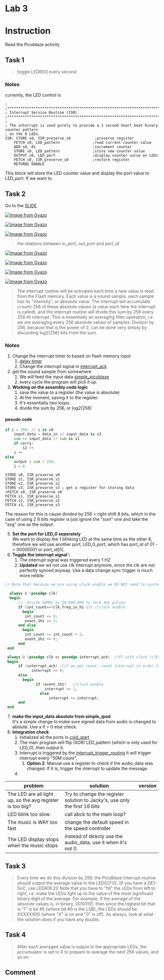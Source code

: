 Lab 3
==
# Instruction
Read the Picoblaze activity
## Task 1
> toggle LEDR[0] every second

### Notes
currently, the LED control is 
```.text
;
;**************************************************************************************
; Interrupt Service Routine (ISR)
;**************************************************************************************
;
; The interrupt is used purely to provide a 1 second heart beat binary counter pattern
; on the 8 LEDs.
ISR: STORE s0, ISR_preserve_s0           ;preserve register
    FETCH s0, LED_pattern               ;read current counter value
    ADD s0, 01                          ;increment counter
    STORE s0, LED_pattern               ;store new counter value
    OUTPUT s0, LED_port                 ;display counter value on LEDs
    FETCH s0, ISR_preserve_s0           ;restore register
    RETURNI ENABLE
```
This block will store the LED counter value and display the port value to LED_port. If we want to 



## Task 2
Go to the [SLIDE](https://drive.google.com/file/d/0By2-dmbuBCMTTXJoazZ1VHA3RkU/view)

[![Image from Gyazo](https://i.gyazo.com/841ca1fb3565fa0aeee9de2ab6d83c2c.png)](https://gyazo.com/841ca1fb3565fa0aeee9de2ab6d83c2c)

[![Image from Gyazo](https://i.gyazo.com/a0b46d4a4ddf8af9243e8d836d89609c.png)](https://gyazo.com/a0b46d4a4ddf8af9243e8d836d89609c)

[![Image from Gyazo](https://i.gyazo.com/d08323bf514577ff4b99af24c8dc4c7a.png)](https://gyazo.com/d08323bf514577ff4b99af24c8dc4c7a)
> the relations between in_port, out_port and port_id

[![Image from Gyazo](https://i.gyazo.com/53403ad860d113757d6c8d4c54eec3c4.png)](https://gyazo.com/53403ad860d113757d6c8d4c54eec3c4)

[![Image from Gyazo](https://i.gyazo.com/b0699ba2c12414d1281cba27e6a5a1b4.png)](https://gyazo.com/b0699ba2c12414d1281cba27e6a5a1b4)

[![Image from Gyazo](https://i.gyazo.com/0425bf1b6aa7bbbe0ea3e48ae5213d52.png)](https://gyazo.com/0425bf1b6aa7bbbe0ea3e48ae5213d52)

[![Image from Gyazo](https://i.gyazo.com/c0b97ee53bc3b2a32d2545b8a9aa1ede.png)](https://gyazo.com/c0b97ee53bc3b2a32d2545b8a9aa1ede)

> The interrupt routine will be activated each time a new
value is read from the Flash memory. Each value is a
sound sample, each sample has its "intensity", or
absolute value. The interrupt will accumulate (=sum) 256
of these absolute values (a value each time the
interrupt is called), and the interrupt routine will
divide this sum by 256 every 256-th interrupt. This is
essentially an averaging filter operation, i.e. we are
averaging every 256 absolute values of samples. Division
by 256, because that is the power of 2, can be done very
simply by discarding log2(256) bits from the sum.

### Notes
1. Change the interrupt timer to based on flash memory input
   1. [delay timer](../pracPICO_task2.psm#398)
   2. Change the interrupt signal in [interrupt_ack](simple_picoblaze.v#101)
3. get the sound sample from somewhere
   1. We will feed the input data [simple_picoblaze](./simple_ipod_solution.v#L293)
   2. every cycle the program will pick it up.
4. **Working on the assembly code logic**
   1. save the value to a register (the value is absolute)
   2. At the moment, saving it to the register. 
   3. It's essentially two loops. 
   4. divide the sum by 256, or log2(256)
#### pesudo code
> 
```python
if i < 256: // i is s0
    input_data = data_in // input_data is s3
    sum += input_data // sum is s1 
    if carry:
        s2 ++
    i ++
else
    output = sum / 256; 
    i = 0
```
```text
STORE s0, ISR_preserve_s0
STORE s1, ISR_preserve_s1
STORE s2, ISR_preserve_s2
STORE s3, ISR_preserve_s3 ; get a register for storing data
>FETCH s0, ISR_preserve_s0
FETCH s1, ISR_preserve_s1
FETCH s2, ISR_preserve_s2
FETCH s3, ISR_preserve_s3
```

The reason for this is cause divided by 256 = right shift 8 bits, which in the case
of using 2 8 bits register is just ignore the "sum" one and take the "avg" one as the output.

5. **Set the port for LED_0 seperately** \
We want to display the 1 blinking LED at the same time as the other 8, therefore we will use another port, LED_0_port, which has port_id of 01 -> 00000001 or port_id[0]. 
6. **Toggle the interrupt signal** \
   1. The interrupt signal was triggered every 1 HZ
   2. **Updated** we wil not use clk interrupt anymore, since the clk are not perfectly synced anyway. Use a data change sync trigger is much more relible. 
``` v
// Note that because we are using clock enable we DO NOT need to synchronize with clk

  always @ (posedge clk)
  begin
      //--divide 50MHz by 50,000,000 to form 1Hz pulses
      if (int_count==(clk_freq_in_hz-1)) //clock enable
		begin
         int_count <= 0;
         event_1hz <= 1;
      end else
		begin
         int_count <= int_count + 1;
         event_1hz <= 0;
      end
 end

 always @ (posedge clk or posedge interrupt_ack)  //FF with clock "clk" and reset "interrupt_ack"
 begin
      if (interrupt_ack) //if we get reset, reset interrupt in order to wait for next clock.
            interrupt <= 0;
      else
		begin 
		      if (event_1hz)   //clock enable
      		      interrupt <= 1;
          		else
		            interrupt <= interrupt;
      end
 end
```
7. **make the input_data absolute from simple_ipod** \
It's a simple change to make sure signed data from audio is changed to abolute. Use a if > 0 else check. 
8. **Integration check**
   1. Initialized all the ports in [cold_start](../pracPICO_task2.psm#175)
   2. The main program will flip (XOR) LED_pattern (which is only used for LED_0), then output it. 
   3. Interrupt is triggered by the [interrupt_trigger_routing](./simple_picoblaze.v#79) It will trigger interrupt every "50M count", 
      1. **Option 2**: Manual use a register to check if the audio_data was changed. If it is, trigger the interrupt to update the message. 
   4. 
|problem   |solution   | version |
|---|---|---|
|The LED are all light up, so the avg register is too big?| Try to change the register solution to Jacky's, use only the first 16 bits||
|LED blink too slow.|call abck to the main loop?| |
|The music is WAY too fast|change the default speed in the speed controller| |
|The LED display stops when the music stops|instead of direcly use the audio_data, use it when it's not 0. | |

                    

## Task 3
> Every time we do this division by 256, the PicoBlaze
interrupt routine should output the average value to
the LEDG[7:0]. (If you have a DE1-SoC, use LEDR[9:2])
Note that you have to "fill" the LEDs from left to
right, i.e. make the LEDs light up to the value of the
most significant binary digit of the average. For
example, if the average of the absolute values is, in
binary, 00101101, then since the highest bit that is "1"
is bit #5 (where bit #0 is the LSB), the LEDs should be
XXXXXX00 (where "X" is on and "0" is off). As always,
look at what the solution does if you have any doubts.

## Task 4
> After each averaged value is output to the appropriate
LEDs, the accumulator is set to 0 to prepare to average
the next 256 values, and so on.

## Comment
